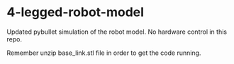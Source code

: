 # 4-legged-robot-model

Updated pybullet simulation of the robot model. No hardware control in this repo.

Remember unzip base_link.stl file in order to get the code running.
